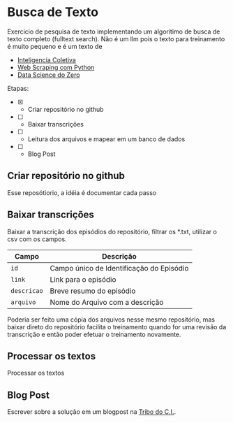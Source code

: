 # Busca de Texto
Exercicio de pesquisa de texto implementando um algorítimo de busca de texto completo (fulltext search). Não é um llm pois o texto para treinamento é muito pequeno e é um texto de 
- [Inteligencia Coletiva]()
- [Web Scraping com Python](https://novatec.com.br/livros/web-scraping-com-python-2ed/) 
- [Data Science do Zero]()

Etapas:
- [X] - Criar repositório no github 
- [ ] - Baixar transcrições
- [ ] - Leitura dos arquivos e mapear em um banco de dados
- [ ] - Blog Post

## Criar repositório no github
Esse reposótiorio, a idéia é documentar cada passo 
## Baixar transcrições
Baixar a transcrição dos episódios do repositório, filtrar os *.txt, utilizar o csv com os campos.

Campo           | Descrição
--------------- | -------
```id```        | Campo único de Identificação do Episódio
```link```      | Link para o episódio
```descricao``` | Breve resumo do episódio
```arquivo```   | Nome do Arquivo com a descrição

Poderia ser feito uma cópia dos arquivos nesse mesmo repositório, mas baixar direto do repositório facilita o treinamento quando for uma revisão da transcrição e então poder efetuar o treinamento novamente.

## Processar os textos
Processar os textos
## Blog Post
Escrever sobre a solução em um blogpost na [Tribo do C.I.](https://tribodoci.net).
